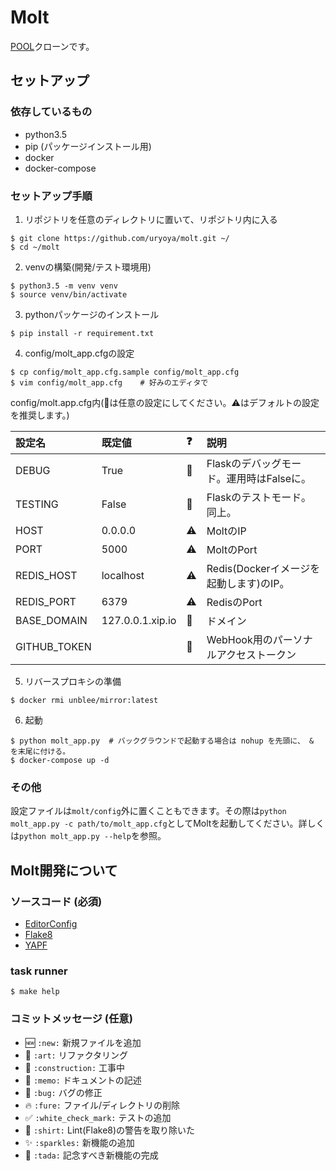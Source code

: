 # Molt
[POOL](https://github.com/mookjp/pool)クローンです。

## セットアップ
### 依存しているもの
* python3.5
* pip (パッケージインストール用)
* docker
* docker-compose

### セットアップ手順
1. リポジトリを任意のディレクトリに置いて、リポジトリ内に入る

  ```
  $ git clone https://github.com/uryoya/molt.git ~/
  $ cd ~/molt
  ```

2. venvの構築(開発/テスト環境用)

  ```
  $ python3.5 -m venv venv
  $ source venv/bin/activate
  ```

3. pythonパッケージのインストール

  ```
  $ pip install -r requirement.txt
  ```

4. config/molt_app.cfgの設定

  ```
  $ cp config/molt_app.cfg.sample config/molt_app.cfg
  $ vim config/molt_app.cfg    # 好みのエディタで
  ```
  config/molt.app.cfg内(:memo:は任意の設定にしてください。:warning:はデフォルトの設定を推奨します。)

  |設定名|既定値|:question:|説明|
  |:----|:----|:---|:---|
  |DEBUG|True|:memo:|Flaskのデバッグモード。運用時はFalseに。|
  |TESTING|False|:memo:|Flaskのテストモード。同上。|
  |HOST|0.0.0.0|:warning:|MoltのIP|
  |PORT|5000|:warning:|MoltのPort|
  |REDIS_HOST|localhost|:warning:|Redis(Dockerイメージを起動します)のIP。|
  |REDIS_PORT|6379|:warning:|RedisのPort|
  |BASE_DOMAIN|127.0.0.1.xip.io|:memo:|ドメイン|
  |GITHUB_TOKEN||:memo:|WebHook用のパーソナルアクセストークン|

5. リバースプロキシの準備

  ```
  $ docker rmi unblee/mirror:latest
  ```

6. 起動

  ```
  $ python molt_app.py  # バックグラウンドで起動する場合は nohup を先頭に、 & を末尾に付ける。
  $ docker-compose up -d
  ```

### その他
設定ファイルは`molt/config`外に置くこともできます。その際は`python molt_app.py -c path/to/molt_app.cfg`としてMoltを起動してください。詳しくは`python molt_app.py --help`を参照。

## Molt開発について
### ソースコード (必須)

- [EditorConfig](http://editorconfig.org/)
- [Flake8](http://flake8.pycqa.org/en/latest/)
- [YAPF](https://github.com/google/yapf)

### task runner

```shell
$ make help
```

### コミットメッセージ (任意)

- :new: `:new:` 新規ファイルを追加
- :art: `:art:` リファクタリング
- :construction: `:construction:` 工事中
- :memo: `:memo:` ドキュメントの記述
- :bug: `:bug:` バグの修正
- :fire: `:fure:` ファイル/ディレクトリの削除
- :white_check_mark: `:white_check_mark:` テストの追加
- :shirt: `:shirt:` Lint(Flake8)の警告を取り除いた
- :sparkles: `:sparkles:` 新機能の追加
- :tada: `:tada:` 記念すべき新機能の完成
